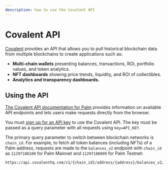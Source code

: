 ```yaml
---
description: how to use the Covalent API
---
```


# Covalent API

[Covalent](https://www.covalenthq.com/) provides an API that allows you to pull historical blockchain data from multiple
blockchains to create applications such as:

- **Multi-chain wallets** presenting balances, transactions, ROI, portfolio values, and token analytics.
- **NFT dashboards** showing price trends, liquidity, and ROI of collectibles.
- **Analytics and transparency dashboards.**

## Using the API

[The Covalent API documentation for Palm](https://www.covalenthq.com/docs/networks/palm) provides information on available
API endpoints and lets users make requests directly from the browser.

You must [sign up for an API key](https://www.covalenthq.com/platform/#/auth/register/) to use the Covalent API.
The key must be passed as a query parameter with all requests using `key=API_KEY`.

The primary query parameter to switch between blockchain networks is `chain_id`.
For example, to fetch all token balances (including NFTs) of a Palm address, requests are made to the `balances_v2` endpoint
with `chain_id` as `11297108109` for Palm Mainnet and `11297108099` for Palm Testnet:

```text
https://api.covalenthq.com/v1/{chain_id}/address/{address}/balances_v2/
```

